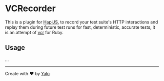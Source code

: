 # VCRecorder

This is a plugin for [HapiJS](http://hapijs.com/), to record your test suite's HTTP interactions and replay them during future test runs for fast, deterministic, accurate tests, it is an attempt of [vcr](https://github.com/vcr/vcr) for Ruby.

## Usage

...

---

Create with :heart: by [Yalo](https://github.com/yalochat)